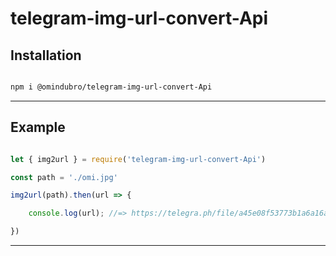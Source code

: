 # telegram-img-url-convert-Api

## Installation 

```sh

npm i @omindubro/telegram-img-url-convert-Api

```

***

## Example

```ts

let { img2url } = require('telegram-img-url-convert-Api')

const path = './omi.jpg'

img2url(path).then(url => {

    console.log(url); //=> https://telegra.ph/file/a45e08f53773b1a6a16af.jpg

})


```

***
